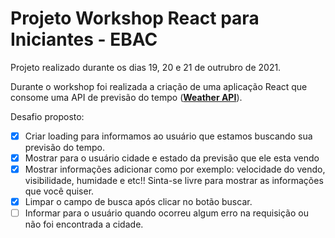 # Projeto Workshop React para Iniciantes - EBAC

Projeto realizado durante os dias 19, 20 e 21 de outrubro de 2021.

Durante o workshop foi realizada a criação de uma aplicação React que consome uma API de previsão do tempo (<strong><a href="https://www.weatherapi.com/">Weather API</a></strong>).

Desafio proposto:

 - [x] Criar loading para informamos ao usuário que estamos buscando sua previsão do tempo.
 - [x] Mostrar para o usuário cidade e estado da previsão que ele esta vendo
 - [x] Mostrar informações adicionar como por exemplo: velocidade do vendo, visibilidade, humidade e etc!! Sinta-se livre para mostrar as informações que  você quiser.
 - [x] Limpar o campo de busca após clicar no botão buscar.
 - [ ] Informar para o usuário quando ocorreu algum erro na requisição ou não foi encontrada a cidade.
